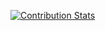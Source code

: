 [![Contribution Stats](https://github-contribution-stats.vercel.app/api/?username=monfadev)](https://github.com/monfadev/github-contribution-stats/)
